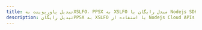 ---title: تبدیل پاورپوینت بهXSLFO، PPSX به XSLFO مبدل رایگان یا Nodejs SDKdescription: تبدیل رایگانPPSX به XSLFO با استفاده از Nodejs Cloud APIs & SDK. همچنین اسناد Microsoft PowerPoint را در Cloud ایجاد، ویرایش و رندر کنید.---
